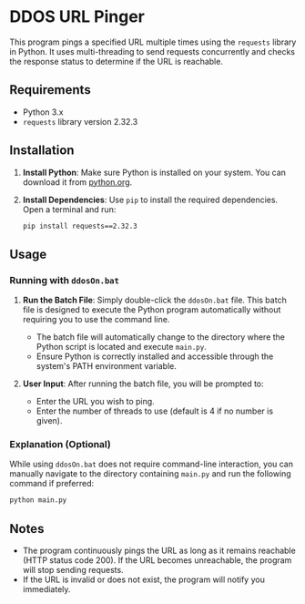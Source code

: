 # DDOS URL Pinger

This program pings a specified URL multiple times using the `requests` library in Python. It uses multi-threading to send requests concurrently and checks the response status to determine if the URL is reachable.

## Requirements

- Python 3.x
- `requests` library version 2.32.3

## Installation

1. **Install Python**: Make sure Python is installed on your system. You can download it from [python.org](https://www.python.org/downloads/).
2. **Install Dependencies**: Use `pip` to install the required dependencies. Open a terminal and run:

   ```bash
   pip install requests==2.32.3
   ```

## Usage

### Running with `ddosOn.bat`

1. **Run the Batch File**: Simply double-click the `ddosOn.bat` file. This batch file is designed to execute the Python program automatically without requiring you to use the command line.
   
   - The batch file will automatically change to the directory where the Python script is located and execute `main.py`.
   - Ensure Python is correctly installed and accessible through the system's PATH environment variable.

2. **User Input**: After running the batch file, you will be prompted to:
   - Enter the URL you wish to ping.
   - Enter the number of threads to use (default is 4 if no number is given).

### Explanation (Optional)
While using `ddosOn.bat` does not require command-line interaction, you can manually navigate to the directory containing `main.py` and run the following command if preferred:

```bash
python main.py
```

## Notes

- The program continuously pings the URL as long as it remains reachable (HTTP status code 200). If the URL becomes unreachable, the program will stop sending requests.
- If the URL is invalid or does not exist, the program will notify you immediately.
  
